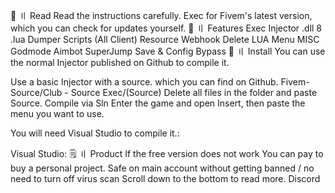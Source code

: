 📜 〢 Read
Read the instructions carefully.
Exec for Fivem's latest version, which you can check for updates yourself.
🛑 〢 Features
Exec
Injector .dll 8 .lua
Dumper Scripts (All Client)
Resource
Webhook Delete
LUA Menu
MISC
Godmode
Aimbot
SuperJump
Save & Config
Bypass
📁 〢 Install
You can use the normal Injector published on Github to compile it.

Use a basic Injector with a source. which you can find on Github.
Fivem-Source/Club - Source Exec/(Source) Delete all files in the folder and paste Source.
Compile via Sln
Enter the game and open Insert, then paste the menu you want to use.

You will need Visual Studio to compile it.:

Visual Studio:
🗒 〢 Product
If the free version does not work You can pay to buy a personal project.
Safe on main account without getting banned / no need to turn off virus scan Scroll down to the bottom to read more.
Discord
